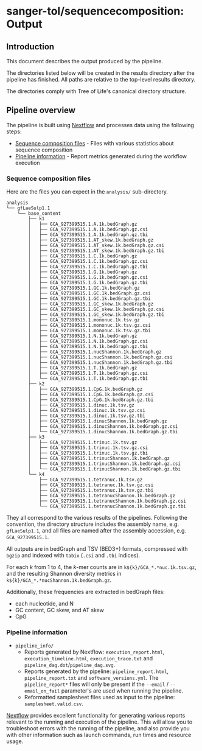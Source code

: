 # sanger-tol/sequencecomposition: Output

## Introduction

This document describes the output produced by the pipeline.

The directories listed below will be created in the results directory after the pipeline has finished. All paths are relative to the top-level results directory.

The directories comply with Tree of Life's canonical directory structure.

## Pipeline overview

The pipeline is built using [Nextflow](https://www.nextflow.io/) and processes data using the following steps:

- [Sequence composition files](#sequence-composition-files) - Files with various statistics about sequence composition
- [Pipeline information](#pipeline-information) - Report metrics generated during the workflow execution

### Sequence composition files

Here are the files you can expect in the `analysis/` sub-directory.

```text
analysis
└── gfLaeSulp1.1
    └── base_content
        ├── k1
        │   ├── GCA_927399515.1.A.1k.bedGraph.gz
        │   ├── GCA_927399515.1.A.1k.bedGraph.gz.csi
        │   ├── GCA_927399515.1.A.1k.bedGraph.gz.tbi
        │   ├── GCA_927399515.1.AT_skew.1k.bedGraph.gz
        │   ├── GCA_927399515.1.AT_skew.1k.bedGraph.gz.csi
        │   ├── GCA_927399515.1.AT_skew.1k.bedGraph.gz.tbi
        │   ├── GCA_927399515.1.C.1k.bedGraph.gz
        │   ├── GCA_927399515.1.C.1k.bedGraph.gz.csi
        │   ├── GCA_927399515.1.C.1k.bedGraph.gz.tbi
        │   ├── GCA_927399515.1.G.1k.bedGraph.gz
        │   ├── GCA_927399515.1.G.1k.bedGraph.gz.csi
        │   ├── GCA_927399515.1.G.1k.bedGraph.gz.tbi
        │   ├── GCA_927399515.1.GC.1k.bedGraph.gz
        │   ├── GCA_927399515.1.GC.1k.bedGraph.gz.csi
        │   ├── GCA_927399515.1.GC.1k.bedGraph.gz.tbi
        │   ├── GCA_927399515.1.GC_skew.1k.bedGraph.gz
        │   ├── GCA_927399515.1.GC_skew.1k.bedGraph.gz.csi
        │   ├── GCA_927399515.1.GC_skew.1k.bedGraph.gz.tbi
        │   ├── GCA_927399515.1.mononuc.1k.tsv.gz
        │   ├── GCA_927399515.1.mononuc.1k.tsv.gz.csi
        │   ├── GCA_927399515.1.mononuc.1k.tsv.gz.tbi
        │   ├── GCA_927399515.1.N.1k.bedGraph.gz
        │   ├── GCA_927399515.1.N.1k.bedGraph.gz.csi
        │   ├── GCA_927399515.1.N.1k.bedGraph.gz.tbi
        │   ├── GCA_927399515.1.nucShannon.1k.bedGraph.gz
        │   ├── GCA_927399515.1.nucShannon.1k.bedGraph.gz.csi
        │   ├── GCA_927399515.1.nucShannon.1k.bedGraph.gz.tbi
        │   ├── GCA_927399515.1.T.1k.bedGraph.gz
        │   ├── GCA_927399515.1.T.1k.bedGraph.gz.csi
        │   └── GCA_927399515.1.T.1k.bedGraph.gz.tbi
        ├── k2
        │   ├── GCA_927399515.1.CpG.1k.bedGraph.gz
        │   ├── GCA_927399515.1.CpG.1k.bedGraph.gz.csi
        │   ├── GCA_927399515.1.CpG.1k.bedGraph.gz.tbi
        │   ├── GCA_927399515.1.dinuc.1k.tsv.gz
        │   ├── GCA_927399515.1.dinuc.1k.tsv.gz.csi
        │   ├── GCA_927399515.1.dinuc.1k.tsv.gz.tbi
        │   ├── GCA_927399515.1.dinucShannon.1k.bedGraph.gz
        │   ├── GCA_927399515.1.dinucShannon.1k.bedGraph.gz.csi
        │   └── GCA_927399515.1.dinucShannon.1k.bedGraph.gz.tbi
        ├── k3
        │   ├── GCA_927399515.1.trinuc.1k.tsv.gz
        │   ├── GCA_927399515.1.trinuc.1k.tsv.gz.csi
        │   ├── GCA_927399515.1.trinuc.1k.tsv.gz.tbi
        │   ├── GCA_927399515.1.trinucShannon.1k.bedGraph.gz
        │   ├── GCA_927399515.1.trinucShannon.1k.bedGraph.gz.csi
        │   └── GCA_927399515.1.trinucShannon.1k.bedGraph.gz.tbi
        └── k4
            ├── GCA_927399515.1.tetranuc.1k.tsv.gz
            ├── GCA_927399515.1.tetranuc.1k.tsv.gz.csi
            ├── GCA_927399515.1.tetranuc.1k.tsv.gz.tbi
            ├── GCA_927399515.1.tetranucShannon.1k.bedGraph.gz
            ├── GCA_927399515.1.tetranucShannon.1k.bedGraph.gz.csi
            └── GCA_927399515.1.tetranucShannon.1k.bedGraph.gz.tbi
```

They all correspond to the various results of the pipelines. Following the convention,
the directory structure includes the assembly name, e.g. `gfLaeSulp1.1`, and all files are named after the assembly accession, e.g. `GCA_927399515.1`.

All outputs are in bedGraph and TSV (BED3+) formats, compressed with `bgzip` and indexed with `tabix` (`.csi` and `.tbi` indices).

For each _k_ from 1 to 4, the _k_-mer counts are in `k${k}/GCA_*.*nuc.1k.tsv.gz`,
and the resulting Shannon diversity metrics in `k${k}/GCA_*.*nucShannon.1k.bedGraph.gz`.

Additionally, these frequencies are extracted in bedGraph files:

- each nucleotide, and N
- GC content, GC skew, and AT skew
- CpG

### Pipeline information

- `pipeline_info/`
  - Reports generated by Nextflow: `execution_report.html`, `execution_timeline.html`, `execution_trace.txt` and `pipeline_dag.dot`/`pipeline_dag.svg`.
  - Reports generated by the pipeline: `pipeline_report.html`, `pipeline_report.txt` and `software_versions.yml`. The `pipeline_report*` files will only be present if the `--email` / `--email_on_fail` parameter's are used when running the pipeline.
  - Reformatted samplesheet files used as input to the pipeline: `samplesheet.valid.csv`.

[Nextflow](https://www.nextflow.io/docs/latest/tracing.html) provides excellent functionality for generating various reports relevant to the running and execution of the pipeline. This will allow you to troubleshoot errors with the running of the pipeline, and also provide you with other information such as launch commands, run times and resource usage.
